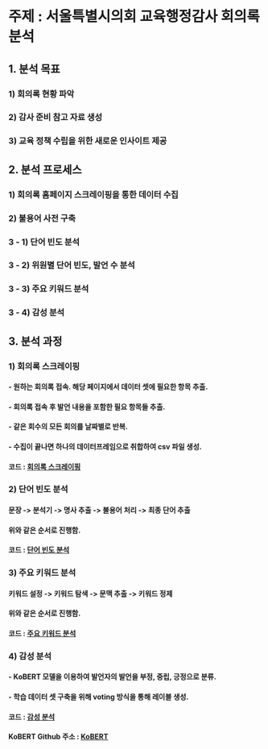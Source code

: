 # 주제 : 서울특별시의회 교육행정감사 회의록 분석       

## 1. 분석 목표    
### 1) 회의록 현황 파악     
### 2) 감사 준비 참고 자료 생성    
### 3) 교육 정책 수립을 위한 새로운 인사이트 제공         

## 2. 분석 프로세스 
### 1) 회의록 홈페이지 스크레이핑을 통한 데이터 수집
### 2) 불용어 사전 구축
### 3 - 1) 단어 빈도 분석
### 3 - 2) 위원별 단어 빈도, 발언 수 분석
### 3 - 3) 주요 키워드 분석
### 3 - 4) 감성 분석            

## 3. 분석 과정
### 1) 회의록 스크레이핑
#### - 원하는 회의록 접속. 해당 페이지에서 데이터 셋에 필요한 항목 추출.
#### - 회의록 접속 후 발언 내용을 포함한 필요 항목들 추출.
#### - 같은 회수의 모든 회의를 날짜별로 반복.
#### - 수집이 끝나면 하나의 데이터프레임으로 취합하여 csv 파일 생성.
#### 코드 : [회의록 스크레이핑](https://github.com/Umhyunbin/Education_Committee/blob/abdad102eb788933da740d9bd3cd9b3db9c7b91c/%ED%9A%8C%EC%9D%98%EB%A1%9D_%EC%8A%A4%ED%81%AC%EB%A0%88%EC%9D%B4%ED%95%91.ipynb)       

### 2) 단어 빈도 분석
#### 문장 -> 분석기 -> 명사 추출 -> 불용어 처리 -> 최종 단어 추출
#### 위와 같은 순서로 진행함.
#### 코드 : [단어 빈도 분석](https://github.com/Umhyunbin/Education_Committee/blob/a71f2088853bcb85c8fa730566f887aad3700fea/%E1%84%83%E1%85%A1%E1%86%AB%E1%84%8B%E1%85%A5%20%E1%84%87%E1%85%B5%E1%86%AB%E1%84%83%E1%85%A9%20%E1%84%87%E1%85%AE%E1%86%AB%E1%84%89%E1%85%A5%E1%86%A8.ipynb)      

### 3) 주요 키워드 분석
#### 키워드 설정 -> 키워드 탐색 -> 문맥 추출 -> 키워드 정제
#### 위와 같은 순서로 진행함.
#### 코드 : [주요 키워드 분석](https://github.com/Umhyunbin/Education_Committee/blob/7b0fb3e182d255db067c406b2f7223c9db3d7bf8/%EB%8B%A8%EC%96%B4%20%ED%8F%AC%ED%95%A8%20%EB%AC%B8%EB%A7%A5%20%ED%8C%8C%EC%95%85.ipynb)     

### 4) 감성 분석
#### - KoBERT 모델을 이용하여 발언자의 발언을 부정, 중립, 긍정으로 분류.
#### - 학습 데이터 셋 구축을 위해 voting 방식을 통해 레이블 생성.
#### 코드 : [감성 분석](https://github.com/Umhyunbin/Education_Committee/blob/35c15035ff271cded36978d5ce2c4fe249ad0654/sentiment_classification_kobert.ipynb)      
 
#### KoBERT Github 주소 : [KoBERT](https://github.com/SKTBrain/KoBERT.git)
